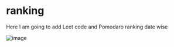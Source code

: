 # ranking

Here I am going to add Leet code and Pomodaro ranking date wise

![image](https://user-images.githubusercontent.com/21966758/183988871-6813bc4e-22ac-4782-ad24-d4060ce4c301.png)

